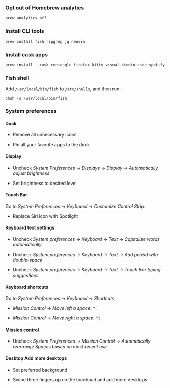 
### Opt out of Homebrew analytics

```
brew analytics off
```

### Install CLI tools

```
brew install fish ripgrep jq neovim
```

### Install cask apps

```
brew install --cask rectangle firefox kitty visual-studio-code spotify
```

### Fish shell

Add `/usr/local/bin/fish` to `/etc/shells`, and then run:

```
chsh -s /usr/local/bin/fish
```

### System preferences

#### Dock

- Remove all unnecessary icons

- Pin all your favorite apps to the dock

#### Display

- Uncheck *System Preferences* -> *Displays* -> *Display* -> *Automatically adjust brightness*

- Set brightness to desired level

#### Touch Bar

Go to *System Preferences* -> *Keyboard* -> *Customize Control Strip*:

- Replace Siri icon with Spotlight

#### Keyboard text settings

- Uncheck *System preferences* -> *Keyboard* -> *Text* -> *Capitalize words automatically*

- Uncheck *System preferences* -> *Keyboard* -> *Text* -> *Add period with double-space*

- Uncheck *System preferences* -> *Keyboard* -> *Text* -> *Touch Bar typing suggestions*

#### Keyboard shortcuts

Go to *System Preferences* -> *Keyboard* -> *Shortcuts*:

- *Mission Control* -> *Move left a space*: `^[`

- *Mission Control* -> *Move right a space*: `^]`


#### Mission control

- Uncheck *System Preferences* -> *Mission Control* -> *Automatically rearrange Spaces based on most recent use*

#### Desktop Add more desktops

- Set preferred background

- Swipe three fingers up on the touchpad and add more desktops

